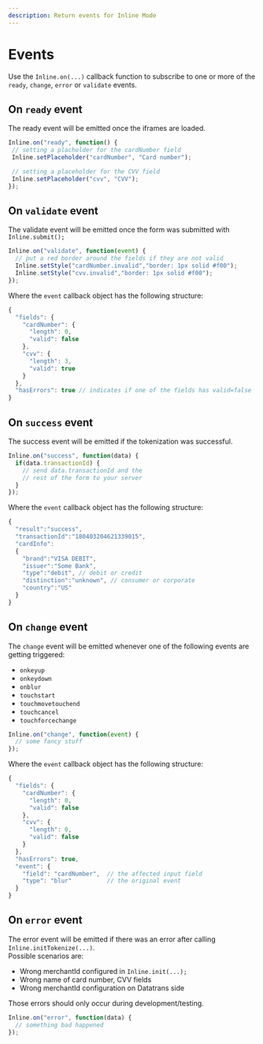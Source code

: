 ```yaml
---
description: Return events for Inline Mode
---
```


# Events

Use the `Inline.on(...)` callback function to subscribe to one or more of the `ready`, `change`, `error` or `validate` events.

## On `ready` event

The ready event will be emitted once the iframes are loaded.

```javascript
Inline.on("ready", function() { 
 // setting a placholder for the cardNumber field
 Inline.setPlaceholder("cardNumber", "Card number");

 // setting a placeholder for the CVV field
 Inline.setPlaceholder("cvv", "CVV");
});
```

## On `validate` event

The validate event will be emitted once the form was submitted with `Inline.submit();`

```javascript
Inline.on("validate", function(event) {
  // put a red border around the fields if they are not valid
  Inline.setStyle("cardNumber.invalid","border: 1px solid #f00");
  Inline.setStyle("cvv.invalid","border: 1px solid #f00");
});
```

Where the `event` callback object has the following structure:

```javascript
{
  "fields": {
    "cardNumber": {
      "length": 0,
      "valid": false
    },
    "cvv": {
      "length": 3,
      "valid": true
    }
  },
  "hasErrors": true // indicates if one of the fields has valid=false
}
```

## On `success` event

The success event will be emitted if the tokenization was successful.

```javascript
Inline.on("success", function(data) {
  if(data.transactionId) {
    // send data.transactionId and the
    // rest of the form to your server
  }
});
```

Where the `event` callback object has the following structure:

```javascript
{
  "result":"success",
  "transactionId":"180403204621339015",
  "cardInfo":
  {
    "brand":"VISA DEBIT",
    "issuer":"Some Bank",
    "type":"debit", // debit or credit
    "distinction":"unknown", // consumer or corporate
    "country":"US"
  }
}
```

## On `change` event

The `change` event will be emitted whenever one of the following events are getting triggered:

* `onkeyup`
* `onkeydown`
* `onblur`
* `touchstart`
* `touchmovetouchend`
* `touchcancel`
* `touchforcechange`

```javascript
Inline.on("change", function(event) {
  // some fancy stuff
});
```

Where the `event` callback object has the following structure:

```javascript
{
  "fields": {
    "cardNumber": {
      "length": 0,
      "valid": false
    },
    "cvv": {
      "length": 0,
      "valid": false
    }
  },
  "hasErrors": true,
  "event": {
    "field": "cardNumber",  // the affected input field
    "type": "blur"          // the original event
  }
}
```

## On `error` event

The error event will be emitted if there was an error after calling `Inline.initTokenize(...)`.  
Possible scenarios are:

* Wrong merchantId configured in `Inline.init(...);`
* Wrong name of card number, CVV fields
* Wrong merchantId configuration on Datatrans side

Those errors should only occur during development/testing.

```javascript
Inline.on("error", function(data) {
  // something bad happened
});
```

